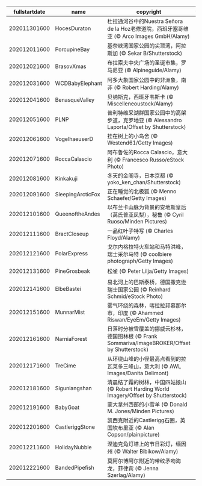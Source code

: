 |fullstartdate|name|copyright|title|image|
|--|--|--|--|--|
202011301600|HocesDuraton|杜拉通河谷中的Nuestra Señora de la Hoz老修道院，西班牙塞哥维亚 (© Arco Images GmbH/Alamy)||![](/zh-CN/2020/12/202011301600HocesDuraton.jpg)|
202012011600|PorcupineBay|基奈峡湾国家公园的尖顶湾，阿拉斯加 (© Sekar B/Shutterstock)||![](/zh-CN/2020/12/202012011600PorcupineBay.jpg)|
202012021600|BrasovXmas|布拉索夫中央广场的圣诞市集，罗马尼亚 (© Alpineguide/Alamy)||![](/zh-CN/2020/12/202012021600BrasovXmas.jpg)|
202012031600|WCDBabyElephant|阿多大象国家公园中的非洲象，南非 (© Robert Harding/Alamy)||![](/zh-CN/2020/12/202012031600WCDBabyElephant.jpg)|
202012041600|BenasqueValley|贝纳斯克，西班牙韦斯卡 (© Miscelleneoustock/Alamy)||![](/zh-CN/2020/12/202012041600BenasqueValley.jpg)|
202012051600|PLNP|普利特维采湖群国家公园中的高架步道，克罗地亚 (© Alessandro Laporta/Offset by Shutterstock)||![](/zh-CN/2020/12/202012051600PLNP.jpg)|
202012061600|VogelhaeuserD|挂在树上的小鸟舍 (© Westend61/Getty Images)||![](/zh-CN/2020/12/202012061600VogelhaeuserD.jpg)|
202012071600|RoccaCalascio|阿布鲁佐的Rocca Calascio，意大利 (© Francesco Russo/eStock Photo)||![](/zh-CN/2020/12/202012071600RoccaCalascio.jpg)|
202012081600|Kinkakuji|冬天的金阁寺，日本京都 (© yoko_ken_chan/Shutterstock)||![](/zh-CN/2020/12/202012081600Kinkakuji.jpg)|
202012091600|SleepingArcticFox|正在睡觉的北极狐 (© Menno Schaefer/Getty Images)||![](/zh-CN/2020/12/202012091600SleepingArcticFox.jpg)|
202012101600|QueenoftheAndes|以布兰卡山脉为背景的安地斯皇后（莴氏普亚凤梨），秘鲁 (© Cyril Ruoso/Minden Pictures)||![](/zh-CN/2020/12/202012101600QueenoftheAndes.jpg)|
202012111600|BractCloseup|一品红叶子特写 (© Charles Floyd/Alamy)||![](/zh-CN/2020/12/202012111600BractCloseup.jpg)|
202012121600|PolarExpress|戈尔内格拉特火车站和马特洪峰，瑞士采尔马特 (© coolbiere photograph/Getty Images)||![](/zh-CN/2020/12/202012121600PolarExpress.jpg)|
202012131600|PineGrosbeak|松雀 (© Peter Lilja/Getty Images)||![](/zh-CN/2020/12/202012131600PineGrosbeak.jpg)|
202012141600|ElbeBastei|易北河上的巴斯泰桥，德国撒克逊瑞士国家公园 (© Reinhard Schmid/eStock Photo)||![](/zh-CN/2020/12/202012141600ElbeBastei.jpg)|
202012151600|MunnarMist|雾气环绕的森林，喀拉拉邦慕那尔市，印度 (© Ahammed Riswan/EyeEm/Getty Images)||![](/zh-CN/2020/12/202012151600MunnarMist.jpg)|
202012161600|NarniaForest|日落时分被雪覆盖的挪威云杉林，德国图林根 (© Frank Sommariva/ImageBROKER/Offset by Shutterstock)||![](/zh-CN/2020/12/202012161600NarniaForest.jpg)|
202012171600|TreCime|从环绕山峰的小径最高点看到的拉瓦莱多三峰山，意大利 (© AWL Images/Danita Delimont)||![](/zh-CN/2020/12/202012171600TreCime.jpg)|
202012181600|Siguniangshan|清晨结了霜的树林，中国四姑娘山 (© Robert Harding World Imagery/Offset by Shutterstock)||![](/zh-CN/2020/12/202012181600Siguniangshan.jpg)|
202012191600|BabyGoat|蒙大拿州西部的小雪羊 (© Donald M. Jones/Minden Pictures)||![](/zh-CN/2020/12/202012191600BabyGoat.jpg)|
202012201600|CastleriggStone|凯西克附近的Castlerigg石圈，英国坎布里亚 (© Alan Copson/plainpicture)||![](/zh-CN/2020/12/202012201600CastleriggStone.jpg)|
202012211600|HolidayNubble|涅迪克角灯塔上的节日彩灯，缅因州 (© Walter Bibikow/Alamy)||![](/zh-CN/2020/12/202012211600HolidayNubble.jpg)|
202012221600|BandedPipefish|莫阿尔博阿尔附近的带纹矛吻海龙，菲律宾 (© Jenna Szerlag/Alamy)||![](/zh-CN/2020/12/202012221600BandedPipefish.jpg)|
